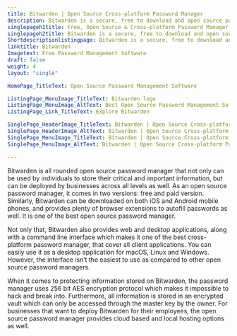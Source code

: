 ```yaml
---
title: Bitwarden | Open Source Cross-platform Password Manager
description: Bitwarden is a secure, free to download and open source password manager. It can be used both individually and deployed for business use as well.
singlepageh1title: Free, Open Source & Cross-platform Password Manager
singlepageh2title: Bitwarden is a secure, free to download and open source password manager. It can be used both individually and deployed for business use as well.
Shortdescriptionlistingpage: Bitwarden is a secure, free to download and open source password manager. It can be used both individually and deployed for business use as well.
linktitle: Bitwarden
Imagetext: Free Password Management Software
draft: false
weight: 4
layout: "single"

HomePage_TitleText: Open Source Password Management Software

ListingPage_MenuImage_TitleText: Bitwarden logo
ListingPage_MenuImage_AltText: Best Open Source Password Management Software
ListingPage_Link_TitleText: Explore Bitwarden

SinglePage_HeaderImage_TitleText: Bitwarden | Open Source Cross-platform Password Manager
SinglePage_HeaderImage_AltText: Bitwarden | Open Source Cross-platform Password Manager
SinglePage_MenuImage_TitleText: Bitwarden | Open Source Cross-platform Password Manager
SinglePage_MenuImage_AltText: Bitwarden | Open Source Cross-platform Password Manager

---
```


Bitwarden is all rounded open source password manager that not only can be used by individuals to store their critical and important information, but can be deployed by businesses across all levels as well. As an open source password manager, it comes in two versions: free and paid version. Similarly, Bitwarden can be downloaded on both iOS and Android mobile phones, and provides plenty of browser extensions to autofill passwords as well. It is one of the best open source password manager.

Not only that, Bitwarden also provides web and desktop applications, along with a command line interface which makes it one of the best cross-platform password manager, that cover all client applications. You can easily use it as a desktop application for macOS, Linux and Windows. However, the interface isn’t the easiest to use as compared to other open source password managers.

When it comes to protecting information stored on Bitwarden, the password manager uses 256 bit AES encryption protocol which makes it impossible to hack and break into. Furthermore, all information is stored in an encrypted vault which can only be accessed through the master key by the owner. For businesses that want to deploy Bitwarden for their employees, the open source password manager provides cloud based and local hosting options as well.